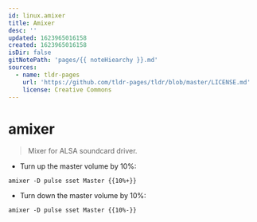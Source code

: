 ```yaml
---
id: linux.amixer
title: Amixer
desc: ''
updated: 1623965016158
created: 1623965016158
isDir: false
gitNotePath: 'pages/{{ noteHiearchy }}.md'
sources:
  - name: tldr-pages
    url: 'https://github.com/tldr-pages/tldr/blob/master/LICENSE.md'
    license: Creative Commons
---
```

# amixer

> Mixer for ALSA soundcard driver.

- Turn up the master volume by 10%:

`amixer -D pulse sset Master {{10%+}}`

- Turn down the master volume by 10%:

`amixer -D pulse sset Master {{10%-}}`

